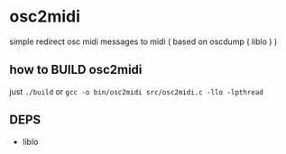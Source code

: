 # osc2midi

simple redirect osc midi messages to midi ( based on oscdump ( liblo ) )

## how to BUILD osc2midi

just `./build` or
`gcc -o bin/osc2midi src/osc2midi.c -llo -lpthread`

## DEPS

* liblo

